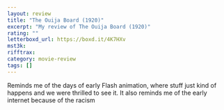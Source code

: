 ```yaml
---
layout: review
title: "The Ouija Board (1920)"
excerpt: "My review of The Ouija Board (1920)"
rating: ""
letterboxd_url: https://boxd.it/4K7HXv
mst3k:
rifftrax:
category: movie-review
tags: []
---
```


Reminds me of the days of early Flash animation, where stuff just kind of happens and we were thrilled to see it. It also reminds me of the early internet because of the racism
